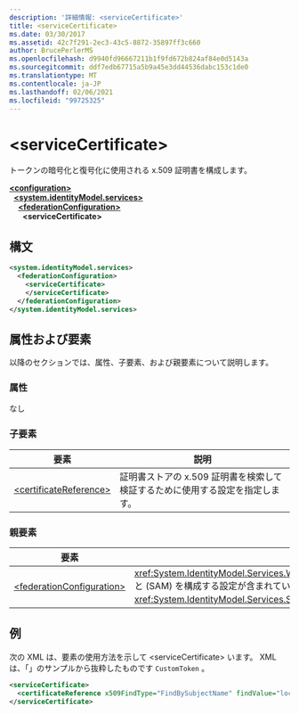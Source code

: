 ```yaml
---
description: '詳細情報: <serviceCertificate>'
title: <serviceCertificate>
ms.date: 03/30/2017
ms.assetid: 42c7f291-2ec3-43c5-8872-35897ff3c660
author: BrucePerlerMS
ms.openlocfilehash: d9940fd96667211b1f9fd672b824af84e0d5143a
ms.sourcegitcommit: ddf7edb67715a5b9a45e3dd44536dabc153c1de0
ms.translationtype: MT
ms.contentlocale: ja-JP
ms.lasthandoff: 02/06/2021
ms.locfileid: "99725325"
---
```

# \<serviceCertificate>

トークンの暗号化と復号化に使用される x.509 証明書を構成します。  
  
[**\<configuration>**](../configuration-element.md)\
&nbsp;&nbsp;[**\<system.identityModel.services>**](system-identitymodel-services.md)\
&nbsp;&nbsp;&nbsp;&nbsp;[**\<federationConfiguration>**](federationconfiguration.md)\
&nbsp;&nbsp;&nbsp;&nbsp;&nbsp;&nbsp;**\<serviceCertificate>**  
  
## <a name="syntax"></a>構文  
  
```xml  
<system.identityModel.services>  
  <federationConfiguration>  
    <serviceCertificate>  
    </serviceCertificate>  
  </federationConfiguration>  
</system.identityModel.services>  
```  
  
## <a name="attributes-and-elements"></a>属性および要素  

 以降のセクションでは、属性、子要素、および親要素について説明します。  
  
### <a name="attributes"></a>属性  

 なし  
  
### <a name="child-elements"></a>子要素  
  
|要素|説明|  
|-------------|-----------------|  
|[\<certificateReference>](certificatereference.md)|証明書ストアの x.509 証明書を検索して検証するために使用する設定を指定します。|  
  
### <a name="parent-elements"></a>親要素  
  
|要素|説明|  
|-------------|-----------------|  
|[\<federationConfiguration>](federationconfiguration.md)|<xref:System.IdentityModel.Services.WSFederationAuthenticationModule>(Wsfam) と (SAM) を構成する設定が含まれてい <xref:System.IdentityModel.Services.SessionAuthenticationModule> ます。|  
  
## <a name="example"></a>例  

 次の XML は、要素の使用方法を示して \<serviceCertificate> います。 XML は、「」のサンプルから抜粋したものです `CustomToken` 。  
  
```xml  
<serviceCertificate>  
  <certificateReference x509FindType="FindBySubjectName" findValue="localhost" storeLocation="LocalMachine" storeName="My"/>  
</serviceCertificate>  
```

